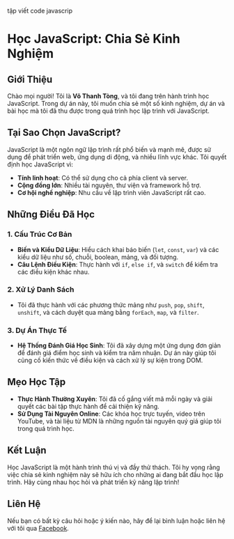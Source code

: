 tập viết code javascrip
# Học JavaScript: Chia Sẻ Kinh Nghiệm

## Giới Thiệu
Chào mọi người! Tôi là **Võ Thanh Tòng**, và tôi đang trên hành trình học JavaScript. Trong dự án này, tôi muốn chia sẻ một số kinh nghiệm, dự án và bài học mà tôi đã thu được trong quá trình học lập trình với JavaScript.

## Tại Sao Chọn JavaScript?
JavaScript là một ngôn ngữ lập trình rất phổ biến và mạnh mẽ, được sử dụng để phát triển web, ứng dụng di động, và nhiều lĩnh vực khác. Tôi quyết định học JavaScript vì:
- **Tính linh hoạt**: Có thể sử dụng cho cả phía client và server.
- **Cộng đồng lớn**: Nhiều tài nguyên, thư viện và framework hỗ trợ.
- **Cơ hội nghề nghiệp**: Nhu cầu về lập trình viên JavaScript rất cao.

## Những Điều Đã Học
### 1. Cấu Trúc Cơ Bản
- **Biến và Kiểu Dữ Liệu**: Hiểu cách khai báo biến (`let`, `const`, `var`) và các kiểu dữ liệu như số, chuỗi, boolean, mảng, và đối tượng.
- **Câu Lệnh Điều Kiện**: Thực hành với `if`, `else if`, và `switch` để kiểm tra các điều kiện khác nhau.

### 2. Xử Lý Danh Sách
- Tôi đã thực hành với các phương thức mảng như `push`, `pop`, `shift`, `unshift`, và cách duyệt qua mảng bằng `forEach`, `map`, và `filter`.

### 3. Dự Án Thực Tế
- **Hệ Thống Đánh Giá Học Sinh**: Tôi đã xây dựng một ứng dụng đơn giản để đánh giá điểm học sinh và kiểm tra năm nhuận. Dự án này giúp tôi củng cố kiến thức về điều kiện và cách xử lý sự kiện trong DOM.

## Mẹo Học Tập
- **Thực Hành Thường Xuyên**: Tôi đã cố gắng viết mã mỗi ngày và giải quyết các bài tập thực hành để cải thiện kỹ năng.
- **Sử Dụng Tài Nguyên Online**: Các khóa học trực tuyến, video trên YouTube, và tài liệu từ MDN là những nguồn tài nguyên quý giá giúp tôi trong quá trình học.

## Kết Luận
Học JavaScript là một hành trình thú vị và đầy thử thách. Tôi hy vọng rằng việc chia sẻ kinh nghiệm này sẽ hữu ích cho những ai đang bắt đầu học lập trình. Hãy cùng nhau học hỏi và phát triển kỹ năng lập trình!

## Liên Hệ
Nếu bạn có bất kỳ câu hỏi hoặc ý kiến nào, hãy để lại bình luận hoặc liên hệ với tôi qua [Facebook](https://www.facebook.com/share/1TT8smTwaq/?mibextid=LQQJ4d).

